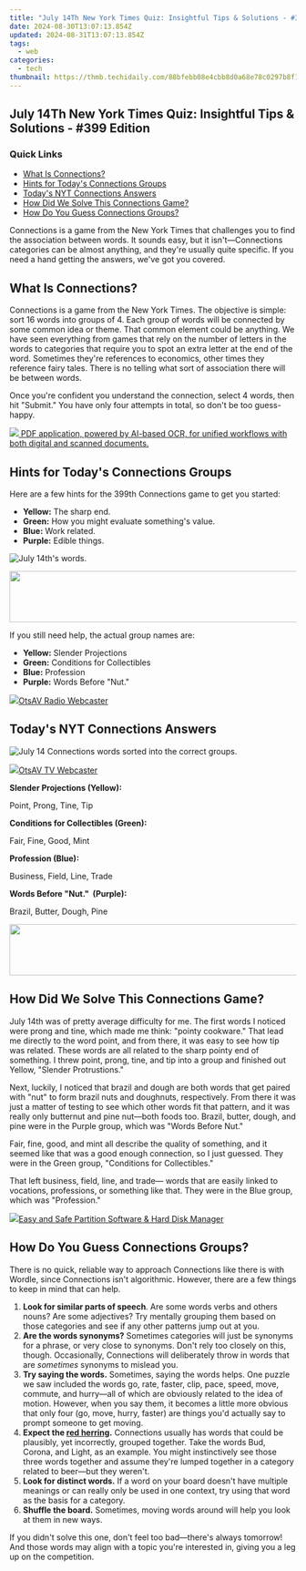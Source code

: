 ```yaml
---
title: "July 14Th New York Times Quiz: Insightful Tips & Solutions - #399 Edition"
date: 2024-08-30T13:07:13.854Z
updated: 2024-08-31T13:07:13.854Z
tags:
  - web
categories:
  - tech
thumbnail: https://thmb.techidaily.com/88bfebb08e4cbb8d0a68e78c0297b8f1e363343f342702915251fd121c5a13e0.jpg
---
```


## July 14Th New York Times Quiz: Insightful Tips & Solutions - #399 Edition

### Quick Links

* [What Is Connections?](https://tech-haven.techidaily.com/crafting-compelling-narratives-a-task-for-humans-only/)
* [Hints for Today's Connections Groups](https://facebook-record-videos.techidaily.com/updated-free-youtube-intros-a-comprehensive-instructional-guide/)
* [Today's NYT Connections Answers](https://vp-tips.techidaily.com/expert-tips-for-navigating-youtubes-comprehensive-comments-section-for-2024/)
* [How Did We Solve This Connections Game?](https://apple-account.techidaily.com/how-to-unlink-apple-id-from-apple-iphone-6-plus-by-drfone-ios/)
* [How Do You Guess Connections Groups?](https://youtube-clips.techidaily.com/asmr-audio-excellence-high-quality-mic-recommendations-for-2024/)

 Connections is a game from the New York Times that challenges you to find the association between words. It sounds easy, but it isn't—Connections categories can be almost anything, and they're usually quite specific. If you need a hand getting the answers, we've got you covered.

##  What Is Connections?

 Connections is a game from the New York Times. The objective is simple: sort 16 words into groups of 4\. Each group of words will be connected by some common idea or theme. That common element could be anything. We have seen everything from games that rely on the number of letters in the words to categories that require you to spot an extra letter at the end of the word. Sometimes they're references to economics, other times they reference fairy tales. There is no telling what sort of association there will be between words.

 Once you're confident you understand the connection, select 4 words, then hit "Submit." You have only four attempts in total, so don't be too guess-happy.

<!-- affiliate ads begin -->
<a href="https://checkout.abbyy.com/order/checkout.php?PRODS=39254549&QTY=1&AFFILIATE=108875&CART=1"> <img src="https://secure.avangate.com/images/merchant/0e5fb5c76fca16adbee503c9aff393cd/products/8_FR-Badges-NEW-FR-Standard-16-WIN-200.png" border="0"> PDF application, powered by AI-based OCR, for unified workflows with both digital and scanned documents. </a>
<!-- affiliate ads end -->
##  Hints for Today's Connections Groups

 Here are a few hints for the 399th Connections game to get you started:

* **Yellow:** The sharp end.
* **Green:** How you might evaluate something's value.
* **Blue:** Work related.
* **Purple:** Edible things.

![July 14th's words.](https://static1.howtogeekimages.com/wordpress/wp-content/uploads/2024/07/july-14th-connections.png) 

<!-- affiliate ads begin -->
<a href="https://zonlipartnershipprogram.pxf.io/c/5597632/1596691/17882" target="_top" id="1596691"><img src="//a.impactradius-go.com/display-ad/17882-1596691" border="0" alt="" width="728" height="90"/></a><img height="0" width="0" src="https://imp.pxf.io/i/5597632/1596691/17882" style="position:absolute;visibility:hidden;" border="0" />
<!-- affiliate ads end -->
 If you still need help, the actual group names are:

* **Yellow:** Slender Projections
* **Green:** Conditions for Collectibles
* **Blue:** Profession
* **Purple:** Words Before "Nut."

<!-- affiliate ads begin -->
<a href="https://otszone.ots7.com/order/checkout.php?PRODS=4713322&QTY=1&AFFILIATE=108875&CART=1"><img src="https://green.ots7.com/screenshots/OtsAV/OtsAVRadio1.90-300x188.jpg" border="0">OtsAV Radio Webcaster</a>
<!-- affiliate ads end -->
##  Today's NYT Connections Answers

![July 14 Connections words sorted into the correct groups.](https://static1.howtogeekimages.com/wordpress/wp-content/uploads/2024/07/july-14-connections-filled.png) 

<!-- affiliate ads begin -->
<a href="https://otszone.ots7.com/order/checkout.php?PRODS=4713324&QTY=1&AFFILIATE=108875&CART=1"><img src="https://green.ots7.com/screenshots/OtsAV/OtsAVTV1.90-300x188.jpg" border="0">OtsAV TV Webcaster</a>
<!-- affiliate ads end -->
**Slender Projections​​​​​​​ (Yellow):** 

 Point, Prong, Tine, Tip

**Conditions for Collectibles ​​​​​​​(Green):** 

 Fair, Fine, Good, Mint

**Profession (Blue):** 

 Business, Field, Line, Trade

**Words Before "Nut." ​​​​​​​ (Purple):** 

 Brazil, Butter, Dough, Pine

<!-- affiliate ads begin -->
<a href="https://vapordna.pxf.io/c/5597632/1494880/17238" target="_top" id="1494880"><img src="//a.impactradius-go.com/display-ad/17238-1494880" border="0" alt="" width="728" height="90"/></a><img height="0" width="0" src="https://imp.pxf.io/i/5597632/1494880/17238" style="position:absolute;visibility:hidden;" border="0" />
<!-- affiliate ads end -->
##  How Did We Solve This Connections Game?

 July 14th was of pretty average difficulty for me. The first words I noticed were prong and tine, which made me think: "pointy cookware." That lead me directly to the word point, and from there, it was easy to see how tip was related. These words are all related to the sharp pointy end of something. I threw point, prong, tine, and tip into a group and finished out Yellow, "Slender Protrustions." 

 Next, luckily, I noticed that brazil and dough are both words that get paired with "nut" to form brazil nuts and doughnuts, respectively. From there it was just a matter of testing to see which other words fit that pattern, and it was really only butternut and pine nut—both foods too. Brazil, butter, dough, and pine were in the Purple group, which was "Words Before Nut." 

 Fair, fine, good, and mint all describe the quality of something, and it seemed like that was a good enough connection, so I just guessed. They were in the Green group, "Conditions for Collectibles." 

 That left business, field, line, and trade— words that are easily linked to vocations, professions, or something like that. They were in the Blue group, which was "Profession."

<!-- affiliate ads begin -->
<a href="https://secure.2checkout.com/order/checkout.php?PRODS=22741618&QTY=1&AFFILIATE=108875&CART=1"><img src="https://www.diskpart.com/resource/images/index/dp-index-img-banner-people@2x.png" border="0">Easy and Safe Partition Software & Hard Disk Manager</a>
<!-- affiliate ads end -->
##  How Do You Guess Connections Groups?

 There is no quick, reliable way to approach Connections like there is with Wordle, since Connections isn't algorithmic. However, there are a few things to keep in mind that can help.

1. **Look for similar parts of speech**. Are some words verbs and others nouns? Are some adjectives? Try mentally grouping them based on those categories and see if any other patterns jump out at you.
2. **Are the words synonyms?** Sometimes categories will just be synonyms for a phrase, or very close to synonyms. Don't rely too closely on this, though. Occasionally, Connections will deliberately throw in words that are _sometimes_ synonyms to mislead you.
3. **Try saying the words.** Sometimes, saying the words helps. One puzzle we saw included the words go, rate, faster, clip, pace, speed, move, commute, and hurry—all of which are obviously related to the idea of motion. However, when you say them, it becomes a little more obvious that only four (go, move, hurry, faster) are things you'd actually say to prompt someone to get moving.
4. **Expect the [red herring](https://www.merriam-webster.com/dictionary/red%20herring).** Connections usually has words that could be plausibly, yet incorrectly, grouped together. Take the words Bud, Corona, and Light, as an example. You might instinctively see those three words together and assume they're lumped together in a category related to beer—but they weren't.
5. **Look for distinct words.** If a word on your board doesn't have multiple meanings or can really only be used in one context, try using that word as the basis for a category.
6. **Shuffle the board.** Sometimes, moving words around will help you look at them in new ways.

 If you didn't solve this one, don't feel too bad—there's always tomorrow! And those words may align with a topic you're interested in, giving you a leg up on the competition.

<ins class="adsbygoogle"
     style="display:block"
     data-ad-format="autorelaxed"
     data-ad-client="ca-pub-7571918770474297"
     data-ad-slot="1223367746"></ins>



<ins class="adsbygoogle"
     style="display:block"
     data-ad-client="ca-pub-7571918770474297"
     data-ad-slot="8358498916"
     data-ad-format="auto"
     data-full-width-responsive="true"></ins>


